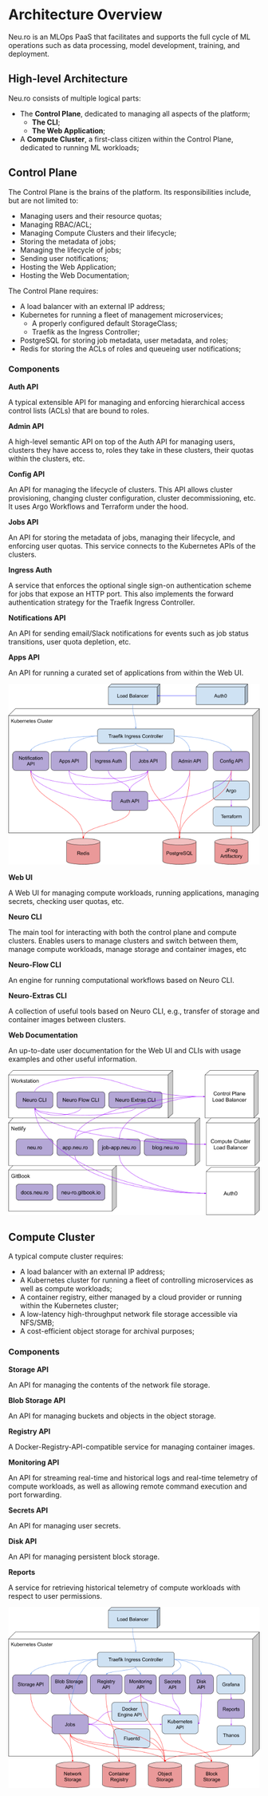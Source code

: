 # Architecture Overview

Neu.ro is an MLOps PaaS that facilitates and supports the full cycle of ML operations such as data processing, model development, training, and deployment.

## High-level Architecture

Neu.ro consists of multiple logical parts:

* The **Control Plane**, dedicated to managing all aspects of the platform;
  * **The CLI**;
  * **The Web Application**;
* A **Compute Cluster**, a first-class citizen within the Control Plane, dedicated to running ML workloads;

## Control Plane

The Control Plane is the brains of the platform. Its responsibilities include, but are not limited to:

* Managing users and their resource quotas;
* Managing RBAC/ACL;
* Managing Compute Clusters and their lifecycle;
* Storing the metadata of jobs;
* Managing the lifecycle of jobs;
* Sending user notifications;
* Hosting the Web Application;
* Hosting the Web Documentation;

The Control Plane requires:

* A load balancer with an external IP address;
* Kubernetes for running a fleet of management microservices;
  * A properly configured default StorageClass;
  * Traefik as the Ingress Controller;
* PostgreSQL for storing job metadata, user metadata, and roles;
* Redis for storing the ACLs of roles and queueing user notifications;

### Components

**Auth API**

A typical extensible API for managing and enforcing hierarchical access control lists \(ACLs\) that are bound to roles.

**Admin API**

A high-level semantic API on top of the Auth API for managing users, clusters they have access to, roles they take in these clusters, their quotas within the clusters, etc.

**Config API**

An API for managing the lifecycle of clusters. This API allows cluster provisioning, changing cluster configuration, cluster decommissioning, etc. It uses Argo Workflows and Terraform under the hood.

**Jobs API**

An API for storing the metadata of jobs, managing their lifecycle, and enforcing user quotas. This service connects to the Kubernetes APIs of the clusters.

**Ingress Auth**

A service that enforces the optional single sign-on authentication scheme for jobs that expose an HTTP port. This also implements the forward authentication strategy for the Traefik Ingress Controller.

**Notifications API**

An API for sending email/Slack notifications for events such as job status transitions, user quota depletion, etc.

**Apps API**

An API for running a curated set of applications from within the Web UI.

![](../../.gitbook/assets/neu.ro-architecture-overview%20%281%29.png)

**Web UI**

A Web UI for managing compute workloads, running applications, managing secrets, checking user quotas, etc.

**Neuro CLI**

The main tool for interacting with both the control plane and compute clusters. Enables users to manage clusters and switch between them, manage compute workloads, manage storage and container images, etc

**Neuro-Flow CLI**

An engine for running computational workflows based on Neuro CLI.

**Neuro-Extras CLI**

A collection of useful tools based on Neuro CLI, e.g., transfer of storage and container images between clusters.

**Web Documentation**

An up-to-date user documentation for the Web UI and CLIs with usage examples and other useful information.

![](../../.gitbook/assets/neu.ro-architecture-overview-2%20%281%29%20%281%29.png)

## Compute Cluster

A typical compute cluster requires:

* A load balancer with an external IP address;
* A Kubernetes cluster for running a fleet of controlling microservices as well as compute workloads;
* A container registry, either managed by a cloud provider or running within the Kubernetes cluster;
* A low-latency high-throughput network file storage accessible via NFS/SMB;
* A cost-efficient object storage for archival purposes;

### Components

**Storage API**

An API for managing the contents of the network file storage.

**Blob Storage API**

An API for managing buckets and objects in the object storage.

**Registry API**

A Docker-Registry-API-compatible service for managing container images.

**Monitoring API**

An API for streaming real-time and historical logs and real-time telemetry of compute workloads, as well as allowing remote command execution and port forwarding.

**Secrets API**

An API for managing user secrets.

**Disk API**

An API for managing persistent block storage.

**Reports**

A service for retrieving historical telemetry of compute workloads with respect to user permissions.

![](../../.gitbook/assets/neu.ro-architecture-overview-3%20%281%29%20%281%29.png)

